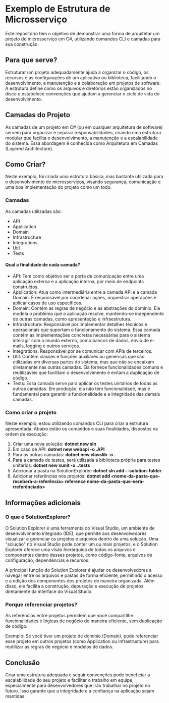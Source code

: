 # Exemplo de Estrutura de Microsserviço
Este repositório tem o objetivo de demonstrar uma forma de arquitetar um projeto de microsserviço em C#, utilizando comandos CLI e camadas para sua construção.

## Para que serve?
Estruturar um projeto adequadamente ajuda a organizar o código, os recursos e as configurações de um aplicativo ou biblioteca, facilitando o desenvolvimento, a manutenção e a colaboração em projetos de software. A estrutura define como os arquivos e diretórios estão organizados no disco e estabelece convenções que ajudam a gerenciar o ciclo de vida do desenvolvimento.

## Camadas do Projeto
As camadas de um projeto em C# (ou em qualquer arquitetura de software) servem para organizar e separar responsabilidades, criando uma estrutura modular que facilita o desenvolvimento, a manutenção e a escalabilidade do sistema. Essa abordagem é conhecida como Arquitetura em Camadas (Layered Architecture).

## Como Criar?
Neste exemplo, foi criada uma estrutura básica, mas bastante utilizada para o desenvolvimento de microsserviços, visando segurança, comunicação e uma boa implementação do projeto como um todo.

### Camadas
As camadas utilizadas são:
- API
- Application
- Domain
- Infrastructure
- Integrations
- Util
- Tests

#### Qual a finalidade de cada camada?
- API: Tem como objetivo ser a porta de comunicação entre uma aplicação externa e a aplicação interna, por meio de endpoints construídos.
- Application: Atua como intermediária entre a camada API e a camada Domain. É responsável por coordenar ações, orquestrar operações e aplicar casos de uso específicos.
- Domain: Contém as regras de negócio e as abstrações do domínio. Ela modela o problema que a aplicação resolve, mantendo-se independente de outras camadas, como apresentação e infraestrutura.
- Infrastructure: Responsável por implementar detalhes técnicos e operacionais que suportam o funcionamento do sistema. Essa camada contém as implementações concretas necessárias para o sistema interagir com o mundo externo, como bancos de dados, envio de e-mails, logging e outros serviços.
- Integrations: Responsável por se comunicar com APIs de terceiros.
- Util: Contém classes e funções auxiliares ou genéricas que são utilizadas em diversas partes do sistema, mas que não se encaixam diretamente nas outras camadas. Ela fornece funcionalidades comuns e reutilizáveis que facilitam o desenvolvimento e evitam a duplicação de código.
- Tests: Essa camada serve para aplicar os testes unitários de todas as outras camadas. Em produção, ela não tem funcionalidade, mas é fundamental para garantir a funcionalidade e a integridade das demais camadas.

### Como criar o projeto
Neste exemplo, estou utilizando comandos CLI para criar a estrutura apresentada. Abaixo estão os comandos e suas finalidades, dispostos na ordem de execução:

1. Criar uma nova solução: **dotnet new sln**
2. Em caso de API: **dotnet new webapi -o <nome-da-pasta>.API**
3. Para as outras camadas: **dotnet new classlib -o <nome-da-pasta>.<camada>**
4. Para a camada de testes, será utilizada a biblioteca própria para testes unitários: **dotnet new xunit -o <nome-da-pasta>.<camada>.tests**
5. Adicionar a pasta na SolutionExplorer: **dotnet sln add <nome-da-pasta-camada> --solution-folder <nome-da-pasta-solution>**
6. Adicionar referências nos projetos: **dotnet add <nome-da-pasta-que-receberá-a-referência> reference nome-da-pasta-que-será-rreferênciado>**

## Informações adicionais
### O que é SolutionExplorer?
O Solution Explorer é uma ferramenta do Visual Studio, um ambiente de desenvolvimento integrado (IDE), que permite aos desenvolvedores visualizar e gerenciar os projetos e arquivos dentro de uma solução. Uma "solução" no Visual Studio pode conter um ou mais projetos, e o Solution Explorer oferece uma visão hierárquica de todos os arquivos e componentes dentro desses projetos, como código-fonte, arquivos de configuração, dependências e recursos.

A principal função do Solution Explorer é ajudar os desenvolvedores a navegar entre os arquivos e pastas de forma eficiente, permitindo o acesso e a edição dos componentes dos projetos de maneira organizada. Além disso, ele facilita a construção, depuração e execução de projetos diretamente da interface do Visual Studio.

### Porque referenciar projetos?
As referências entre projetos permitem que você compartilhe funcionalidades e lógicas de negócio de maneira eficiente, sem duplicação de código.

Exemplo: Se você tiver um projeto de domínio (Domain), pode referenciar esse projeto em outros projetos (como Application ou Infrastructure) para reutilizar as regras de negócio e modelos de dados.

## Conclusão
Criar uma estrutura adequada e seguir convenções pode beneficiar a escalabilidade do seu projeto e facilitar o trabalho em equipe, especialmente para desenvolvedores que irão trabalhar no projeto no futuro. Isso garante que a integridade e a confiança na aplicação sejam mantidas.
